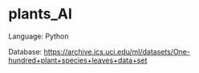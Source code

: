# plants_AI

Language: Python

Database: https://archive.ics.uci.edu/ml/datasets/One-hundred+plant+species+leaves+data+set
